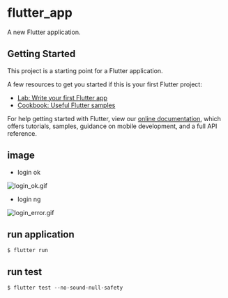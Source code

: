 # flutter_app

A new Flutter application.

## Getting Started

This project is a starting point for a Flutter application.

A few resources to get you started if this is your first Flutter project:

- [Lab: Write your first Flutter app](https://flutter.dev/docs/get-started/codelab)
- [Cookbook: Useful Flutter samples](https://flutter.dev/docs/cookbook)

For help getting started with Flutter, view our
[online documentation](https://flutter.dev/docs), which offers tutorials,
samples, guidance on mobile development, and a full API reference.

## image

* login ok

![login_ok.gif](https://qiita-image-store.s3.ap-northeast-1.amazonaws.com/0/73176/a877d718-631a-d593-c884-cea9827bc999.gif)

* login ng

![login_error.gif](https://qiita-image-store.s3.ap-northeast-1.amazonaws.com/0/73176/1a2d203a-e797-cde2-b42f-bc644969dbfd.gif)

## run application

```
$ flutter run
```

## run test

```
$ flutter test --no-sound-null-safety
```